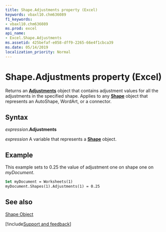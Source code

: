 ```yaml
---
title: Shape.Adjustments property (Excel)
keywords: vbaxl10.chm636089
f1_keywords:
- vbaxl10.chm636089
ms.prod: excel
api_name:
- Excel.Shape.Adjustments
ms.assetid: 425befaf-e058-dff9-2265-66e4f1cbca39
ms.date: 05/14/2019
localization_priority: Normal
---
```



# Shape.Adjustments property (Excel)

Returns an  **[Adjustments](Excel.Adjustments.md)** object that contains adjustment values for all the adjustments in the specified shape. Applies to any **[Shape](Excel.Shape.md)** object that represents an AutoShape, WordArt, or a connector.


## Syntax

_expression_.**Adjustments**

_expression_ A variable that represents a **[Shape](Excel.Shape.md)** object.


## Example

This example sets to 0.25 the value of adjustment one on shape one on _myDocument_.


```vb
Set myDocument = Worksheets(1) 
myDocument.Shapes(1).Adjustments(1) = 0.25
```


## See also


[Shape Object](Excel.Shape.md)

[!include[Support and feedback](~/includes/feedback-boilerplate.md)]